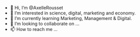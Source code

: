 - 👋 Hi, I’m @AxelleRousset
- 👀 I’m interested in science, digital, marketing and economy.
- 🌱 I’m currently learning Marketing, Management & Digital.
- 💞️ I’m looking to collaborate on ...
- 📫 How to reach me ...

<!---
AxelleRousset/AxelleRousset is a ✨ special ✨ repository because its `README.md` (this file) appears on your GitHub profile.
You can click the Preview link to take a look at your changes.
--->

